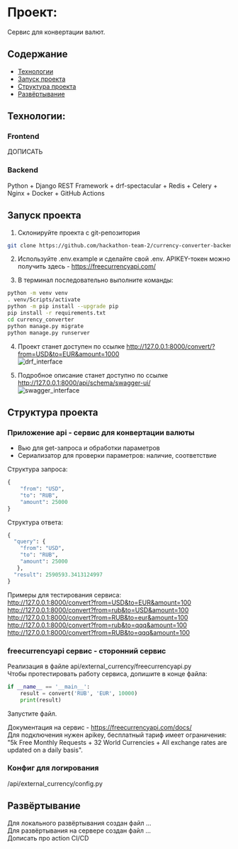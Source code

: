 # Проект: 
Сервис для конвертации валют.  

## Содержание
- [Технологии](#технологии)
- [Запуск проекта](#запуск-проекта)
- [Структура проекта](#структура-проекта)
- [Развёртывание](#развёртывание)



## Технологии:
### Frontend
ДОПИСАТЬ

### Backend
Python + Django REST Framework + drf-spectacular + Redis + Celery + Nginx + Docker + GitHub Actions 



## Запуск проекта
1. Склонируйте проекта с git-репозитория 
```bash
git clone https://github.com/hackathon-team-2/currency-converter-backend.git
```
2. Используйте .env.example и сделайте свой .env. 
APIKEY-токен можно получить здесь - https://freecurrencyapi.com/

3. В терминал последовательно выполните команды:

```bash
python -m venv venv
. venv/Scripts/activate
python -m pip install --upgrade pip
pip install -r requirements.txt  
cd currency_converter  
python manage.py migrate  
python manage.py runserver  
```

4. Проект станет доступен по ссылке http://127.0.0.1:8000/convert/?from=USD&to=EUR&amount=1000  
![drf_interface](https://github.com/hackathon-team-2/currency-converter-backend/blob/main/drf_interface.png)


5. Подробное описание станет доступно по ссылке http://127.0.0.1:8000/api/schema/swagger-ui/  
![swagger_interface](https://github.com/hackathon-team-2/currency-converter-backend/blob/main/swagger_interface.png)

## Структура проекта

### Приложение api - сервис для конвертации валюты
- Вью для get-запроса и обработки параметров  
- Сериализатор для проверки параметров: наличие, соответствие    

Структура запроса:  
```python
{
    "from": "USD",
    "to": "RUB",
    "amount": 25000
}
```
  
Структура ответа:  
```python
{
  "query": {
    "from": "USD",
    "to": "RUB",
    "amount": 25000
   },
  "result": 2590593.3413124997
}  
```
Примеры для тестирования сервиса:  
http://127.0.0.1:8000/convert?from=USD&to=EUR&amount=100  
http://127.0.0.1:8000/convert?from=rub&to=USD&amount=100  
http://127.0.0.1:8000/convert?from=RUB&to=eur&amount=100  
http://127.0.0.1:8000/convert?from=rub&to=qqq&amount=100  
http://127.0.0.1:8000/convert?from=RUB&to=qqq&amount=100 


### freecurrencyapi сервис - сторонний сервис
Реализация в файле api/external_currency/freecurrencyapi.py  
Чтобы протестировать работу сервиса, допишите в конце файла:  
```python
if __name__ == '__main__':
    result = convert('RUB', 'EUR', 10000)
    print(result)
```
Запустите файл.

Документация на сервис - https://freecurrencyapi.com/docs/  
Для подключения нужен apikey, бесплатный тариф имеет ограничения: "5k Free Monthly Requests + 32 World Currencies + All exchange rates are updated on a daily basis".  

### Конфиг для логирования
/api/external_currency/config.py

## Развёртывание
Для локального развёртывания создан файл ...  
Для развёртывания на сервере создан файл ...  
Дописать про action CI/CD  
